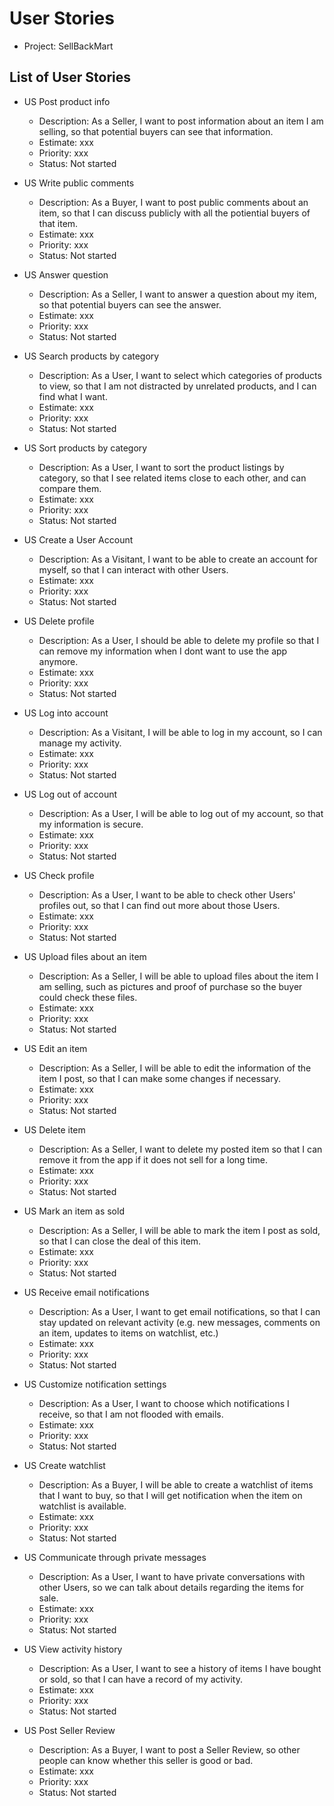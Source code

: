 # User Stories

- Project: SellBackMart

## List of User Stories
  
- US Post product info
  - Description: As a Seller, I want to post information about an item I am selling, so that potential buyers can see that information.
  - Estimate: xxx
  - Priority: xxx
  - Status: Not started

- US Write public comments
  - Description: As a Buyer, I want to post public comments about an item, so that I can discuss publicly with all the potiential buyers of that item.
  - Estimate: xxx
  - Priority: xxx
  - Status: Not started
  
- US Answer question
  - Description: As a Seller, I want to answer a question about my item, so that potential buyers can see the answer.
  - Estimate: xxx
  - Priority: xxx
  - Status: Not started
  
- US Search products by category
  - Description: As a User, I want to select which categories of products to view, so that I am not distracted by unrelated products, and I can find what I want.
  - Estimate: xxx 
  - Priority: xxx 
  - Status: Not started
  
- US Sort products by category
  - Description: As a User, I want to sort the product listings by category, so that I see related items close to each other, and can compare them.
  - Estimate: xxx 
  - Priority: xxx 
  - Status: Not started
  
- US Create a User Account
  - Description: As a Visitant, I want to be able to create an account for myself, so that I can interact with other Users.
  - Estimate: xxx 
  - Priority: xxx 
  - Status: Not started
  
- US Delete profile
  - Description: As a User, I should be able to delete my profile so that I can remove my information when I dont want to use the app anymore.
  - Estimate: xxx
  - Priority: xxx
  - Status: Not started

- US Log into account
  - Description: As a Visitant, I will be able to log in my account, so I can manage my activity.
  - Estimate: xxx 
  - Priority: xxx 
  - Status: Not started
  
- US Log out of account
  - Description: As a User, I will be able to log out of my account, so that my information is secure.
  - Estimate: xxx 
  - Priority: xxx 
  - Status: Not started
  
- US Check profile
  - Description: As a User, I want to be able to check other Users' profiles out, so that I can find out more about those Users.
  - Estimate: xxx 
  - Priority: xxx
  - Status: Not started
  
- US Upload files about an item
  - Description: As a Seller, I will be able to upload files about the item I am selling, such as pictures and proof of purchase so the buyer could check these files.
  - Estimate: xxx
  - Priority: xxx
  - Status: Not started
  
- US Edit an item
  - Description: As a Seller, I will be able to edit the information of the item I post, so that I can make some changes if necessary.  
  - Estimate: xxx 
  - Priority: xxx 
  - Status: Not started

- US Delete item
  - Description: As a Seller, I want to delete my posted item so that I can remove it from the app if it does not sell for a long time. 
  - Estimate: xxx
  - Priority: xxx
  - Status: Not started

- US Mark an item as sold
  - Description: As a Seller, I will be able to mark the item I post as sold, so that I can close the deal of this item.
  - Estimate: xxx 
  - Priority: xxx 
  - Status: Not started

- US Receive email notifications
  - Description: As a User, I want to get email notifications, so that I can stay updated on relevant activity (e.g. new messages, comments on an item, updates to items on watchlist, etc.)
  - Estimate: xxx 
  - Priority: xxx 
  - Status: Not started

- US Customize notification settings
  - Description: As a User, I want to choose which notifications I receive, so that I am not flooded with emails.
  - Estimate: xxx 
  - Priority: xxx 
  - Status: Not started
  
- US Create watchlist
  - Description: As a Buyer, I will be able to create a watchlist of items that I want to buy, so that I will get notification when the item on watchlist is available.
  - Estimate: xxx 
  - Priority: xxx 
  - Status: Not started
  
- US Communicate through private messages
  - Description: As a User, I want to have private conversations with other Users, so we can talk about details regarding the items for sale.
  - Estimate: xxx 
  - Priority: xxx 
  - Status: Not started

- US View activity history
  - Description: As a User, I want to see a history of items I have bought or sold, so that I can have a record of my activity.
  - Estimate: xxx 
  - Priority: xxx 
  - Status: Not started

- US Post Seller Review
  - Description: As a Buyer, I want to post a Seller Review, so other people can know whether this seller is good or bad.
  - Estimate: xxx 
  - Priority: xxx 
  - Status: Not started

